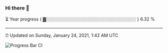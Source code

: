 ### Hi there 👋

⏳ Year progress { ▓░░░░░░░░░░░░░░░░░░░░░░░░░░░░░ } 6.32 %

---

⏰ Updated on Sunday, January 24, 2021, 1:42 AM UTC

![Progress Bar CI](https://github.com/arthurbuhl/arthurbuhl/workflows/Progress%20Bar%20CI/badge.svg)
